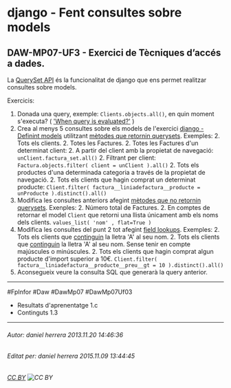 # django - Fent consultes sobre models
## DAW-MP07-UF3 - Exercici de Tècniques d’accés a dades.
La [QuerySet API](https://docs.djangoproject.com/en/dev/ref/models/querysets/) és la funcionalitat de django que ens permet realitzar consultes sobre models.

Exercicis:

1. Donada una query, exemple: `Clients.objects.all()`, en quin moment s'executa? ( ['When query is evaluated?'](https://docs.djangoproject.com/en/dev/ref/models/querysets/#when-querysets-are-evaluated) )
2. Crea al menys 5 consultes sobre els models de l'exercici [django - Definint models](/DAW/DAW-MP07/DAW-MP07-UF3/django-definint-models/readme.md) utilitzant [mètodes que retornin querysets](https://docs.djangoproject.com/en/dev/ref/models/querysets/). Exemples:
    2. Tots els clients.
    2. Totes les Factures.
    2. Totes les Factures d'un determinat client:
        2. A partir del client amb la propietat de navegació: `unClient.factura_set.all()`
        2. Filtrant per client: `Factura.objects.filter( client = unClient ).all()`
    2. Tots els productes d'una determinada categoria a través de la propietat de navegació.
    2. Tots els clients que hagin comprat un determinat producte: `Client.filter( factura__liniadefactura__producte = unProducte ).distinct().all()` 
2. Modifica les consultes anteriors afegint [mètodes que no retornin querysets](https://docs.djangoproject.com/en/dev/ref/models/querysets/#methods-that-do-not-return-querysets). Exenples:
    2. Número total de Factures.
    2. En comptes de retornar el model `Client` que retorni una llista únicament amb els noms dels clients. `values_list( 'nom' , flat=True )`
2. Modifica les consultes del punt 2 tot afegint [field lookups](https://docs.djangoproject.com/en/dev/ref/models/querysets/#field-lookups). Exemples:
    2. Tots els clients que [continguin](https://docs.djangoproject.com/en/dev/ref/models/querysets/#contains) la lletra 'A' al seu nom. 
    2. Tots els clients que [continguin](https://docs.djangoproject.com/en/dev/ref/models/querysets/#icontains) la lletra 'A' al seu nom. Sense tenir en compte majúscules o minúscules.
    2. Tots els clients que hagin comprat algun producte  d'import superior a 10€. `Client.filter( factura__liniadefactura__producte__preu__gt = 10 ).distinct().all()`
1. Aconsegueix veure la consulta SQL que generarà la query anterior.

    
    





---

#FpInfor #Daw #DawMp07 #DawMp07Uf03

* Resultats d'aprenentatge 1.c
* Continguts 1.3
---

###### Autor: daniel herrera 2013.11.20 14:46:36
###### Editat per: daniel herrera 2015.11.09 13:44:45
###### [CC BY](https://creativecommons.org/licenses/by/4.0/) ![CC BY](https://licensebuttons.net/l/by/3.0/80x15.png)
